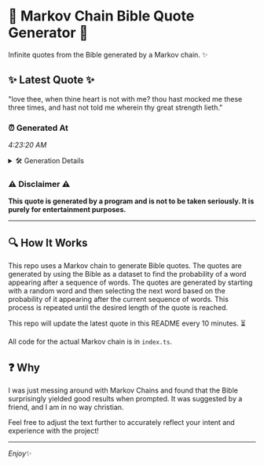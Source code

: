 # 📖 Markov Chain Bible Quote Generator 📖

Infinite quotes from the Bible generated by a Markov chain. ✨

## ✨ Latest Quote ✨
"love thee, when thine heart is not with me? thou hast mocked me these three times, and hast not told me wherein thy great strength lieth."

### ⏰ Generated At
*4:23:20 AM*

<details>
    <summary>🛠️ Generation Details</summary>
    <p>
        <strong>🌱 Seed:</strong> love<br>
        <strong>🔄 Iterations:</strong> 25<br>
        <strong>📜 Context History:</strong><br>[ love ]: thee,<br>[ love, thee, ]: when<br>[ love, thee,, when ]: thine<br>[ love, thee,, when, thine ]: heart<br>[ love, thee,, when, thine, heart ]: is<br>[ love, thee,, when, thine, heart, is ]: not<br>[ thee,, when, thine, heart, is, not ]: with<br>[ when, thine, heart, is, not, with ]: me?<br>[ thine, heart, is, not, with, me? ]: thou<br>[ heart, is, not, with, me?, thou ]: hast<br>[ is, not, with, me?, thou, hast ]: mocked<br>[ not, with, me?, thou, hast, mocked ]: me<br>[ with, me?, thou, hast, mocked, me ]: these<br>[ me?, thou, hast, mocked, me, these ]: three<br>[ thou, hast, mocked, me, these, three ]: times,<br>[ hast, mocked, me, these, three, times, ]: and<br>[ mocked, me, these, three, times,, and ]: hast<br>[ me, these, three, times,, and, hast ]: not<br>[ these, three, times,, and, hast, not ]: told<br>[ three, times,, and, hast, not, told ]: me<br>[ times,, and, hast, not, told, me ]: wherein<br>[ and, hast, not, told, me, wherein ]: thy<br>[ hast, not, told, me, wherein, thy ]: great<br>[ not, told, me, wherein, thy, great ]: strength<br>[ told, me, wherein, thy, great, strength ]: lieth.<br>
    </p>
</details>

### ⚠️ Disclaimer ⚠️
**This quote is generated by a program and is not to be taken seriously. It is purely for entertainment purposes.**

---

## 🔍 How It Works

This repo uses a Markov chain to generate Bible quotes. The quotes are generated by using the Bible as a dataset to find the probability of a word appearing after a sequence of words. The quotes are generated by starting with a random word and then selecting the next word based on the probability of it appearing after the current sequence of words. This process is repeated until the desired length of the quote is reached.

This repo will update the latest quote in this README every 10 minutes. ⏳

All code for the actual Markov chain is in `index.ts`.

## ❓ Why

I was just messing around with Markov Chains and found that the Bible surprisingly yielded good results when prompted. 
It was suggested by a friend, and I am in no way christian.

Feel free to adjust the text further to accurately reflect your intent and experience with the project!

---

*Enjoy*✨
